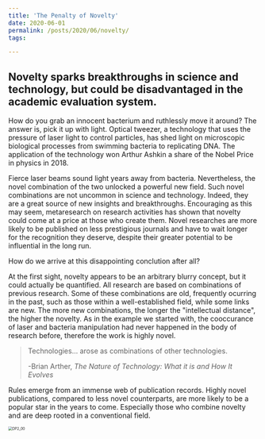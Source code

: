 ```yaml
---
title: 'The Penalty of Novelty'
date: 2020-06-01
permalink: /posts/2020/06/novelty/
tags:

---
```


## Novelty sparks breakthroughs in science and technology, but could be disadvantaged in the academic evaluation system.

How do you grab an innocent bacterium and ruthlessly move it around? The answer is, pick it up with light. Optical tweezer, a technology that uses the pressure of laser light to control particles, has shed light on microscopic biological processes from swimming bacteria to replicating DNA. The application of the technology won Arthur Ashkin a share of the Nobel Price in physics in 2018.

Fierce laser beams sound light years away from bacteria. Nevertheless, the novel combination of the two unlocked a powerful new field. Such novel combinations are not uncommon in science and technology. Indeed, they are a great source of new insights and breakthroughs. Encouraging as this may seem, metaresearch on research activities has shown that novelty could come at a price at those who create them. Novel researches are more likely to be published on less prestigious journals and have to wait longer for the recognition they deserve, despite their greater potential to be influential in the long run.

How do we arrive at this disappointing conclution after all?

At the first sight, novelty appears to be an arbitrary blurry concept, but it could actually be quantified. All research are based on combinations of previous research. Some of these combinations are old, frequently ocurring in the past, such as those within a well-established field, while some links are new. The more new combinations, the longer the "intellectual distance", the higher the novelty. As in the example we started with, the cooccurance of laser and bacteria manipulation had never happened in the body of research before, therefore the work is highly novel.

> Technologies... arose as combinations of other technologies.
>
> -Brian Arther, *The Nature of Technology: What it is and How It Evolves*

Rules emerge from an immense web of publication records. Highly novel publications, compared to less novel counterparts, are more likely to be a popular star in the years to come. Especially those who combine novelty and are deep rooted in a conventional field.

<img src="https://tva1.sinaimg.cn/large/007S8ZIlgy1gfecgkmm31j30sv0qoac4.jpg" alt="DP2_00" style="zoom:50%;" />








